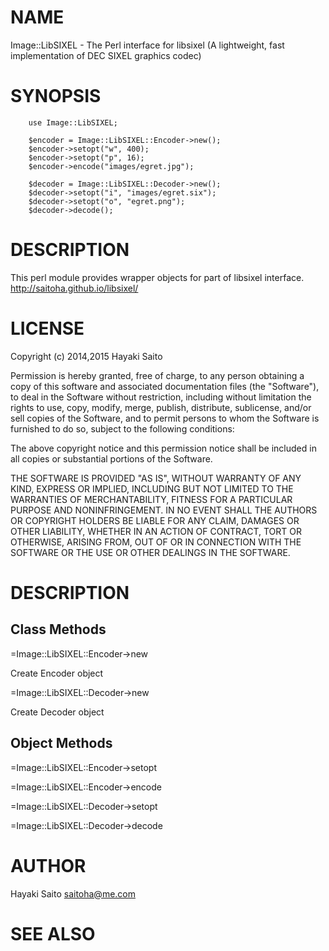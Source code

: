 # NAME

Image::LibSIXEL - The Perl interface for libsixel (A lightweight, fast implementation of DEC SIXEL graphics codec)

# SYNOPSIS

        use Image::LibSIXEL;
        
        $encoder = Image::LibSIXEL::Encoder->new();
        $encoder->setopt("w", 400);
        $encoder->setopt("p", 16);
        $encoder->encode("images/egret.jpg");
        
        $decoder = Image::LibSIXEL::Decoder->new();
        $decoder->setopt("i", "images/egret.six");
        $decoder->setopt("o", "egret.png");
        $decoder->decode();

# DESCRIPTION

This perl module provides wrapper objects for part of libsixel interface.
http://saitoha.github.io/libsixel/

# LICENSE

Copyright (c) 2014,2015 Hayaki Saito

Permission is hereby granted, free of charge, to any person obtaining a copy of
this software and associated documentation files (the "Software"), to deal in
the Software without restriction, including without limitation the rights to
use, copy, modify, merge, publish, distribute, sublicense, and/or sell copies of
the Software, and to permit persons to whom the Software is furnished to do so,
subject to the following conditions:

The above copyright notice and this permission notice shall be included in all
copies or substantial portions of the Software.

THE SOFTWARE IS PROVIDED "AS IS", WITHOUT WARRANTY OF ANY KIND, EXPRESS OR
IMPLIED, INCLUDING BUT NOT LIMITED TO THE WARRANTIES OF MERCHANTABILITY, FITNESS
FOR A PARTICULAR PURPOSE AND NONINFRINGEMENT. IN NO EVENT SHALL THE AUTHORS OR
COPYRIGHT HOLDERS BE LIABLE FOR ANY CLAIM, DAMAGES OR OTHER LIABILITY, WHETHER
IN AN ACTION OF CONTRACT, TORT OR OTHERWISE, ARISING FROM, OUT OF OR IN
CONNECTION WITH THE SOFTWARE OR THE USE OR OTHER DEALINGS IN THE SOFTWARE.

# DESCRIPTION


## Class Methods

&#x3d;Image::LibSIXEL::Encoder->new

Create Encoder object

&#x3d;Image::LibSIXEL::Decoder->new

Create Decoder object

## Object Methods

&#x3d;Image::LibSIXEL::Encoder->setopt

&#x3d;Image::LibSIXEL::Encoder->encode

&#x3d;Image::LibSIXEL::Decoder->setopt

&#x3d;Image::LibSIXEL::Decoder->decode

# AUTHOR

Hayaki Saito <saitoha@me.com>

# SEE ALSO
